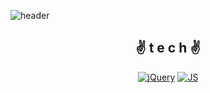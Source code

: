 <!--
**jinjinzarada/jinjinzarada** is a ✨ _special_ ✨ repository because its `README.md` (this file) appears on your GitHub profile.

Here are some ideas to get you started:

- 🔭 I’m currently working on ...
- 🌱 I’m currently learning ...
- 👯 I’m looking to collaborate on ...
- 🤔 I’m looking for help with ...
- 💬 Ask me about ...
- 📫 How to reach me: ...
- 😄 Pronouns: ...
- ⚡ Fun fact: ...
-->

![header](https://capsule-render.vercel.app/api?type=waving&color=auto&height=300&section=header&text=👋쵠진's%20World🎈&fontSize=70)

<div align=center>
  
## ✌ t e c h ✌

[![jQuery](https://img.shields.io/badge/JavaScript-F7DF1E?style=flat-square&logo=jQuery&logoColor=black)](github.com/bobn/TODO-List)
[![JS](https://img.shields.io/badge/JavaScript-F7DF1E?style=flat-square&logo=JavaScript&logoColor=black)](github.com/bobn/TODO-List)
